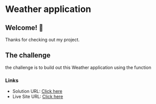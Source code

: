 # Weather application

## Welcome! 👋

Thanks for checking out my project.

## The challenge

the challenge is to build out this Weather application using the function

### Links

- Solution URL: [Click here](https://github.com/Vinoth30457/Weather-Application.git)
- Live Site URL: [Click here](https://aquamarine-yeot-ad9d14.netlify.app)
